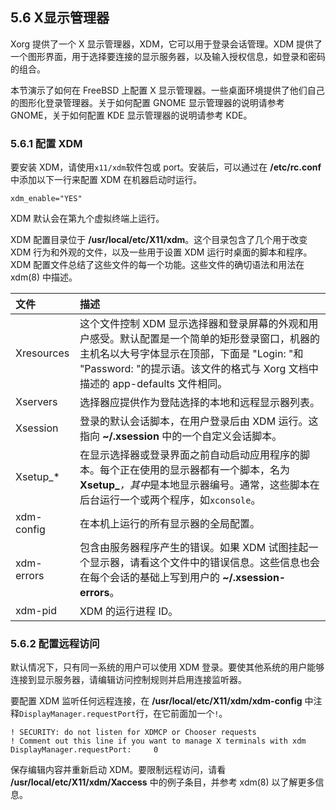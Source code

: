 
## 5.6 X显示管理器


Xorg 提供了一个 X 显示管理器，XDM，它可以用于登录会话管理。XDM 提供了一个图形界面，用于选择要连接的显示服务器，以及输入授权信息，如登录和密码的组合。

本节演示了如何在 FreeBSD 上配置 X 显示管理器。一些桌面环境提供了他们自己的图形化登录管理器。关于如何配置 GNOME 显示管理器的说明请参考 GNOME，关于如何配置 KDE 显示管理器的说明请参考 KDE。

### 5.6.1 配置 XDM

要安装 XDM，请使用`x11/xdm`软件包或 port。安装后，可以通过在 **/etc/rc.conf** 中添加以下一行来配置 XDM 在机器启动时运行。

`xdm_enable="YES"`

XDM 默认会在第九个虚拟终端上运行。

XDM 配置目录位于 **/usr/local/etc/X11/xdm**。这个目录包含了几个用于改变 XDM 行为和外观的文件，以及一些用于设置 XDM 运行时桌面的脚本和程序。XDM 配置文件总结了这些文件的每一个功能。这些文件的确切语法和用法在 xdm(8) 中描述。

| 文件 | 描述 |
| :----- | :----- |
| Xresources | 这个文件控制 XDM 显示选择器和登录屏幕的外观和用户感受。默认配置是一个简单的矩形登录窗口，机器的主机名以大号字体显示在顶部，下面是 "Login: "和 "Password: "的提示语。该文件的格式与 Xorg 文档中描述的 app-defaults 文件相同。|
| Xservers | 选择器应提供作为登陆选择的本地和远程显示器列表。|
| Xsession | 登录的默认会话脚本，在用户登录后由 XDM 运行。这指向 **~/.xsession** 中的一个自定义会话脚本。|
| Xsetup_* | 在显示选择器或登录界面之前自动启动应用程序的脚本。每个正在使用的显示器都有一个脚本，名为 **Xsetup_***，其中*是本地显示器编号。通常，这些脚本在后台运行一个或两个程序，如`xconsole`。|
| xdm-config | 在本机上运行的所有显示器的全局配置。|
| xdm-errors | 包含由服务器程序产生的错误。如果 XDM 试图挂起一个显示器，请看这个文件中的错误信息。这些信息也会在每个会话的基础上写到用户的 **~/.xsession-errors**。|
| xdm-pid | XDM 的运行进程 ID。|

### 5.6.2 配置远程访问


默认情况下，只有同一系统的用户可以使用 XDM 登录。要使其他系统的用户能够连接到显示服务器，请编辑访问控制规则并启用连接监听器。

要配置 XDM 监听任何远程连接，在 **/usr/local/etc/X11/xdm/xdm-config** 中注释`DisplayManager.requestPort`行，在它前面加一个`!`。

    ! SECURITY: do not listen for XDMCP or Chooser requests
    ! Comment out this line if you want to manage X terminals with xdm
    DisplayManager.requestPort:     0

保存编辑内容并重新启动 XDM。要限制远程访问，请看 **/usr/local/etc/X11/xdm/Xaccess** 中的例子条目，并参考 xdm(8) 以了解更多信息。
